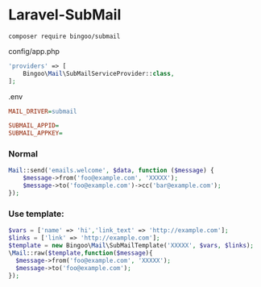 # Laravel-SubMail

```
composer require bingoo/submail
```

config/app.php

```php
'providers' => [
    Bingoo\Mail\SubMailServiceProvider::class,
];
```

.env

```ini
MAIL_DRIVER=submail

SUBMAIL_APPID=
SUBMAIL_APPKEY=
```
### Normal

```php
Mail::send('emails.welcome', $data, function ($message) {
    $message->from('foo@example.com', 'XXXXX');
    $message->to('foo@example.com')->cc('bar@example.com');
});
```
### Use template:

```php
$vars = ['name' => 'hi','link_text' => 'http://example.com'];
$links = ['link' => 'http://example.com'];
$template = new Bingoo\Mail\SubMailTemplate('XXXXX', $vars, $links);
\Mail::raw($template,function($message){
  $message->from('foo@example.com', 'XXXXX');
  $message->to('foo@example.com');
});
```
